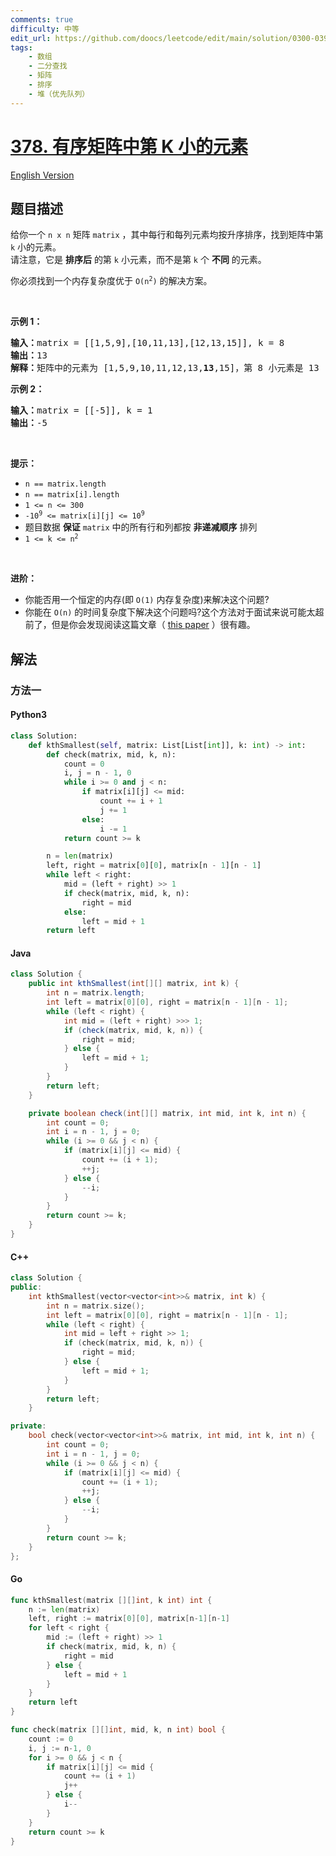 ```yaml
---
comments: true
difficulty: 中等
edit_url: https://github.com/doocs/leetcode/edit/main/solution/0300-0399/0378.Kth%20Smallest%20Element%20in%20a%20Sorted%20Matrix/README.md
tags:
    - 数组
    - 二分查找
    - 矩阵
    - 排序
    - 堆（优先队列）
---
```


<!-- problem:start -->

# [378. 有序矩阵中第 K 小的元素](https://leetcode.cn/problems/kth-smallest-element-in-a-sorted-matrix)

[English Version](/solution/0300-0399/0378.Kth%20Smallest%20Element%20in%20a%20Sorted%20Matrix/README_EN.md)

## 题目描述

<!-- description:start -->

<p>给你一个&nbsp;<code>n x n</code><em>&nbsp;</em>矩阵&nbsp;<code>matrix</code> ，其中每行和每列元素均按升序排序，找到矩阵中第 <code>k</code> 小的元素。<br />
请注意，它是 <strong>排序后</strong> 的第 <code>k</code> 小元素，而不是第 <code>k</code> 个 <strong>不同</strong> 的元素。</p>

<p>你必须找到一个内存复杂度优于&nbsp;<code>O(n<sup>2</sup>)</code> 的解决方案。</p>

<p>&nbsp;</p>

<p><strong class="example">示例 1：</strong></p>

<pre>
<strong>输入：</strong>matrix = [[1,5,9],[10,11,13],[12,13,15]], k = 8
<strong>输出：</strong>13
<strong>解释：</strong>矩阵中的元素为 [1,5,9,10,11,12,13,<strong>13</strong>,15]，第 8 小元素是 13
</pre>

<p><strong class="example">示例 2：</strong></p>

<pre>
<strong>输入：</strong>matrix = [[-5]], k = 1
<strong>输出：</strong>-5
</pre>

<p>&nbsp;</p>

<p><strong>提示：</strong></p>

<ul>
	<li><code>n == matrix.length</code></li>
	<li><code>n == matrix[i].length</code></li>
	<li><code>1 &lt;= n &lt;= 300</code></li>
	<li><code>-10<sup>9</sup> &lt;= matrix[i][j] &lt;= 10<sup>9</sup></code></li>
	<li>题目数据 <strong>保证</strong> <code>matrix</code> 中的所有行和列都按 <strong>非递减顺序</strong> 排列</li>
	<li><code>1 &lt;= k &lt;= n<sup>2</sup></code></li>
</ul>

<p>&nbsp;</p>

<p><strong>进阶：</strong></p>

<ul>
	<li>你能否用一个恒定的内存(即 <code>O(1)</code> 内存复杂度)来解决这个问题?</li>
	<li>你能在 <code>O(n)</code> 的时间复杂度下解决这个问题吗?这个方法对于面试来说可能太超前了，但是你会发现阅读这篇文章（&nbsp;<a href="http://www.cse.yorku.ca/~andy/pubs/X+Y.pdf" target="_blank">this paper</a>&nbsp;）很有趣。</li>
</ul>

<!-- description:end -->

## 解法

<!-- solution:start -->

### 方法一

<!-- tabs:start -->

#### Python3

```python
class Solution:
    def kthSmallest(self, matrix: List[List[int]], k: int) -> int:
        def check(matrix, mid, k, n):
            count = 0
            i, j = n - 1, 0
            while i >= 0 and j < n:
                if matrix[i][j] <= mid:
                    count += i + 1
                    j += 1
                else:
                    i -= 1
            return count >= k

        n = len(matrix)
        left, right = matrix[0][0], matrix[n - 1][n - 1]
        while left < right:
            mid = (left + right) >> 1
            if check(matrix, mid, k, n):
                right = mid
            else:
                left = mid + 1
        return left
```

#### Java

```java
class Solution {
    public int kthSmallest(int[][] matrix, int k) {
        int n = matrix.length;
        int left = matrix[0][0], right = matrix[n - 1][n - 1];
        while (left < right) {
            int mid = (left + right) >>> 1;
            if (check(matrix, mid, k, n)) {
                right = mid;
            } else {
                left = mid + 1;
            }
        }
        return left;
    }

    private boolean check(int[][] matrix, int mid, int k, int n) {
        int count = 0;
        int i = n - 1, j = 0;
        while (i >= 0 && j < n) {
            if (matrix[i][j] <= mid) {
                count += (i + 1);
                ++j;
            } else {
                --i;
            }
        }
        return count >= k;
    }
}
```

#### C++

```cpp
class Solution {
public:
    int kthSmallest(vector<vector<int>>& matrix, int k) {
        int n = matrix.size();
        int left = matrix[0][0], right = matrix[n - 1][n - 1];
        while (left < right) {
            int mid = left + right >> 1;
            if (check(matrix, mid, k, n)) {
                right = mid;
            } else {
                left = mid + 1;
            }
        }
        return left;
    }

private:
    bool check(vector<vector<int>>& matrix, int mid, int k, int n) {
        int count = 0;
        int i = n - 1, j = 0;
        while (i >= 0 && j < n) {
            if (matrix[i][j] <= mid) {
                count += (i + 1);
                ++j;
            } else {
                --i;
            }
        }
        return count >= k;
    }
};
```

#### Go

```go
func kthSmallest(matrix [][]int, k int) int {
	n := len(matrix)
	left, right := matrix[0][0], matrix[n-1][n-1]
	for left < right {
		mid := (left + right) >> 1
		if check(matrix, mid, k, n) {
			right = mid
		} else {
			left = mid + 1
		}
	}
	return left
}

func check(matrix [][]int, mid, k, n int) bool {
	count := 0
	i, j := n-1, 0
	for i >= 0 && j < n {
		if matrix[i][j] <= mid {
			count += (i + 1)
			j++
		} else {
			i--
		}
	}
	return count >= k
}
```

<!-- tabs:end -->

<!-- solution:end -->

<!-- problem:end -->
